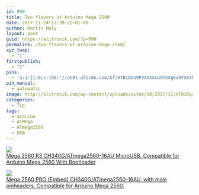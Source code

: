 ```yaml
---
id: 990
title: Two flavors of Arduino Mega 2560
date: 2017-11-24T12:39:25+01:00
author: Martin Maly
layout: post
guid: https://alitronik.com/?p=990
permalink: /two-flavors-of-arduino-mega-2560/
xyz_twap:
  - "1"
firstpublish:
  - "1"
pins:
  - 'a:1:{i:0;s:156:"//ae01.alicdn.com/kf/HTB1ODo9PVXXXXcGXFXXq6xXFXXXk/1pcs-TENSTAR-ROBOT-Mega-2560-R3-for-font-b-arduino-b-font-CH340G-ATmega2560-16AU-MicroUSB.jpg_220x220.jpg";}'
pin_manual:
  - automatic
image: http://alitronik.com/wp-content/uploads/sites/18/2017/11/HTB1Kq4FQpXXXXa2XVXXq6xXFXXXy.jpg
categories:
  - Tip
tags:
  - arduino
  - ATMega
  - ATmega2560
  - USB
---
```

<a href="http://s.click.aliexpress.com/e/EeuBy7U" target="_parent"><img src="//ae01.alicdn.com/kf/HTB1ODo9PVXXXXcGXFXXq6xXFXXXk/1pcs-TENSTAR-ROBOT-Mega-2560-R3-for-font-b-arduino-b-font-CH340G-ATmega2560-16AU-MicroUSB.jpg_220x220.jpg" /><span style="display: block;">Mega 2560 R3 CH340G/ATmega2560-16AU MicroUSB. Compatible for Arduino Mega 2560 With Bootloader</span></a>

<a href="http://s.click.aliexpress.com/e/AEiAmqJ" target="_parent"><img src="//ae01.alicdn.com/kf/HTB10pBKQpXXXXbvXFXXq6xXFXXXh/Mega-2560-PRO-Embed-CH340G-ATmega2560-16AU-with-male-pinheaders-Compatible-for-font-b-Arduino-b.jpg_220x220.jpg" /><span style="display: block;">Mega 2560 PRO (Embed) CH340G/ATmega2560-16AU, with male pinheaders. Compatible for Arduino Mega 2560.</span></a>